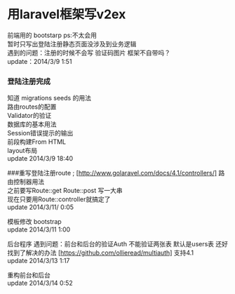 用laravel框架写v2ex
==========================
前端用的 bootstarp ps:不太会用<br/>
暂时只写出登陆注册静态页面没涉及到业务逻辑 <br/>
遇到的问题：注册的时候不会写 验证码图片 框架不自带吗？ <br/>
update：2014/3/9 1:51

### 登陆注册完成
知道 migrations seeds 的用法 <br/>
路由routes的配置 <br/>
Validator的验证<br/>
数据库的基本用法<br/>
Session错误提示的输出<br/>
前段构建From HTML<br/>
layout布局<br/>
update 2014/3/9 18:40<br/>


###重写登陆注册route ;
[http://www.golaravel.com/docs/4.1/controllers/] 路由控制器用法 <br/>
之前要写Route::get  Route::post 写一大串 <br/>
现在只要用Route::controller就搞定了 <br/>
update 2014/3/11/ 0:05

模板修改 bootstrap  <br/>
update 2014/3/11 1:00<br/>

后台程序 遇到问题：前台和后台的验证Auth 不能验证两张表 默认是users表 还好找到了解决的办法
[https://github.com/ollieread/multiauth]  支持4.1<br/>
update 2014/3/13 1:17<br/>

重构前台和后台 <br/>
update 2014/3/14 0:52 <br/>